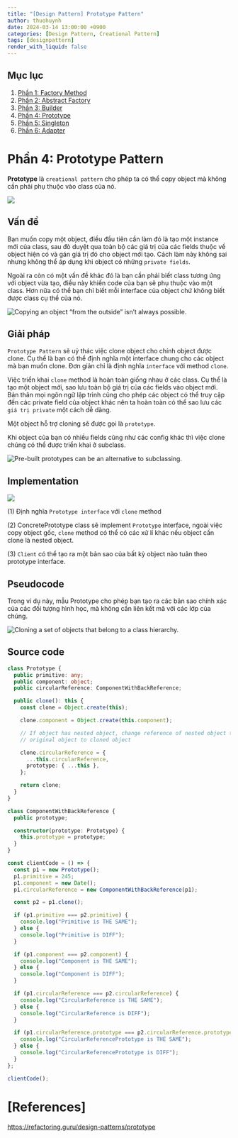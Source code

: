 ```yaml
---
title: "[Design Pattern] Prototype Pattern"
author: thuohuynh
date: 2024-03-14 13:00:00 +0900
categories: [Design Pattern, Creational Pattern]
tags: [designpattern]
render_with_liquid: false
---
```


## Mục lục

1. [Phần 1: Factory Method](/posts/Factory-Method-Pattern)
2. [Phần 2: Abstract Factory](/posts/Abstract-Factory-Pattern)
3. [Phần 3: Builder](/posts/Builder-Pattern)
4. [Phần 4: Prototype](/posts/Prototype-Pattern)
5. [Phần 5: Singleton](/posts/Singleton-Pattern)
6. [Phần 6: Adapter](/posts/Adapter-Pattern)

# Phần 4: Prototype Pattern

**Prototype** là `creational pattern` cho phép ta có thể copy object mà không cần phải phụ thuộc vào class của nó.

![](https://refactoring.guru/images/patterns/content/prototype/prototype.png)

## Vấn đề

Bạn muốn copy một object, điều đầu tiên cần làm đó là tạo một instance mới của class, sau đò duyệt qua toàn bộ các giá trị của các fields thuộc về object hiện có và gán giá trị đó cho object mới tạo. Cách làm này không sai nhưng không thể áp dụng khi object có những `private fields`.

Ngoài ra còn có một vấn đề khác đó là bạn cần phải biết class tương ứng với object vừa tạo, điều này khiến code của bạn sẽ phụ thuộc vào một class. Hơn nữa có thể bạn chỉ biết mỗi interface của object chứ không biết được class cụ thể của nó.

![Copying an object “from the outside” isn’t always possible.](https://refactoring.guru/images/patterns/content/prototype/prototype-comic-1-en.png)

## Giải pháp

`Prototype Pattern` sẽ uỷ thác việc clone object cho chính object được clone. Cụ thể là bạn có thể định nghĩa một interface chung cho các object mà bạn muốn clone. Đơn giản chỉ là định nghĩa `interface` với method `clone`.

Việc triển khai `clone` method là hoàn toàn giống nhau ở các class. Cụ thể là tạo một object mới, sao lưu toàn bộ giá trị của các fields vào object mới. Bản thân mọi ngôn ngữ lập trình cũng cho phép các object có thể truy cập đến các private field của object khác nên ta hoàn toàn có thể sao lưu các `giá trị private` một cách dễ dàng.

Một object hỗ trợ cloning sẽ được gọi là `prototype`.

Khi object của bạn có nhiều fields cũng như các config khác thì việc clone chúng có thể được triển khai ở subclass.

![Pre-built prototypes can be an alternative to subclassing.](https://refactoring.guru/images/patterns/content/prototype/prototype-comic-2-en.png)

## Implementation

![](https://refactoring.guru/images/patterns/diagrams/prototype/structure.png)

(1) Định nghĩa `Prototype interface` với `clone` method

(2) ConcretePrototype class sẽ implement `Prototype` interface, ngoài việc copy object gốc, `clone` method có thể có các xử lí khác nếu object cần clone là nested object.

(3) `Client` có thể tạo ra một bản sao của bất kỳ object nào tuân theo prototype interface.

## Pseudocode

Trong ví dụ này, mẫu Prototype cho phép bạn tạo ra các bản sao chính xác của các đối tượng hình học, mà không cần liên kết mã với các lớp của chúng.

![Cloning a set of objects that belong to a class hierarchy.](https://refactoring.guru/images/patterns/diagrams/prototype/example.png)

## Source code

```typescript
class Prototype {
  public primitive: any;
  public component: object;
  public circularReference: ComponentWithBackReference;

  public clone(): this {
    const clone = Object.create(this);

    clone.component = Object.create(this.component);

    // If object has nested object, change reference of nested object to
    // original object to cloned object

    clone.circularReference = {
      ...this.circularReference,
      prototype: { ...this },
    };

    return clone;
  }
}

class ComponentWithBackReference {
  public prototype;

  constructor(prototype: Prototype) {
    this.prototype = prototype;
  }
}

const clientCode = () => {
  const p1 = new Prototype();
  p1.primitive = 245;
  p1.component = new Date();
  p1.circularReference = new ComponentWithBackReference(p1);

  const p2 = p1.clone();

  if (p1.primitive === p2.primitive) {
    console.log("Primitive is THE SAME");
  } else {
    console.log("Primitive is DIFF");
  }

  if (p1.component === p2.component) {
    console.log("Component is THE SAME");
  } else {
    console.log("Component is DIFF");
  }

  if (p1.circularReference === p2.circularReference) {
    console.log("CircularReference is THE SAME");
  } else {
    console.log("CircularReference is DIFF");
  }

  if (p1.circularReference.prototype === p2.circularReference.prototype) {
    console.log("CircularReferencePrototype is THE SAME");
  } else {
    console.log("CircularReferencePrototype is DIFF");
  }
};

clientCode();
```

# [References]

<https://refactoring.guru/design-patterns/prototype>
